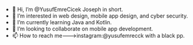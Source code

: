- 👋 Hi, I’m @YusufEmreCicek Joseph in short.
- 👀 I’m interested in web design, mobile app design, and cyber security.
- 🌱 I’m currently learning Java and Kotlin.
- 💞️ I’m looking to collaborate on mobile app development.
- 📫 How to reach me--->instagram:@yusufemrecck with a black pp.

<!---
YusufEmreCicek/YusufEmreCicek is a ✨ special ✨ repository because its `README.md` (this file) appears on your GitHub profile.
You can click the Preview link to take a look at your changes.
--->
